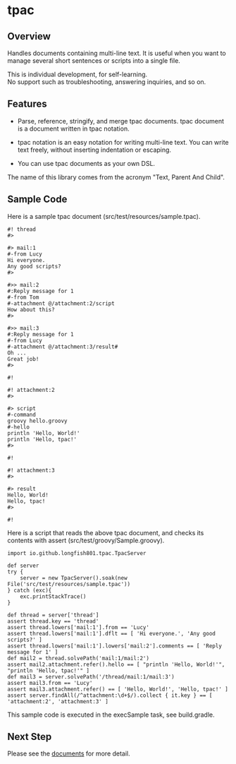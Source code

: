 ﻿# tpac

## Overview

Handles documents containing multi-line text.
It is useful when you want to manage several short sentences or scripts into a single file.

This is individual development, for self-learning.  
No support such as troubleshooting, answering inquiries, and so on.

## Features

* Parse, reference, stringify, and merge tpac documents.
  tpac document is a document written in tpac notation.

* tpac notation is an easy notation for writing multi-line text.
  You can write text freely, without inserting indentation or escaping.
* You can use tpac documents as your own DSL.

The name of this library comes from the acronym "Text, Parent And Child".

## Sample Code

Here is a sample tpac document (src/test/resources/sample.tpac).

```
#! thread
#>

#> mail:1
#-from Lucy
Hi everyone.
Any good scripts?
#>

#>> mail:2
#:Reply message for 1
#-from Tom
#-attachment @/attachment:2/script
How about this?
#>

#>> mail:3
#:Reply message for 1
#-from Lucy
#-attachment @/attachment:3/result#
Oh ...
Great job!
#>

#!

#! attachment:2
#>

#> script
#-command
groovy hello.groovy
#-hello
println 'Hello, World!'
println 'Hello, tpac!'
#>

#!

#! attachment:3
#>

#> result
Hello, World!
Hello, tpac!
#>

#!
```

Here is a script that reads the above tpac document, and checks its contents with assert (src/test/groovy/Sample.groovy).

```
import io.github.longfish801.tpac.TpacServer

def server
try {
	server = new TpacServer().soak(new File('src/test/resources/sample.tpac'))
} catch (exc){
	exc.printStackTrace()
}

def thread = server['thread']
assert thread.key == 'thread'
assert thread.lowers['mail:1'].from == 'Lucy'
assert thread.lowers['mail:1'].dflt == [ 'Hi everyone.', 'Any good scripts?' ]
assert thread.lowers['mail:1'].lowers['mail:2'].comments == [ 'Reply message for 1' ]
def mail2 = thread.solvePath('mail:1/mail:2')
assert mail2.attachment.refer().hello == [ "println 'Hello, World!'", "println 'Hello, tpac!'" ]
def mail3 = server.solvePath('/thread/mail:1/mail:3')
assert mail3.from == 'Lucy'
assert mail3.attachment.refer() == [ 'Hello, World!', 'Hello, tpac!' ]
assert server.findAll(/^attachment:\d+$/).collect { it.key } == [ 'attachment:2', 'attachment:3' ]
```

This sample code is executed in the execSample task, see build.gradle.

## Next Step

Please see the [documents](https://longfish801.github.io/tpac/) for more detail.

